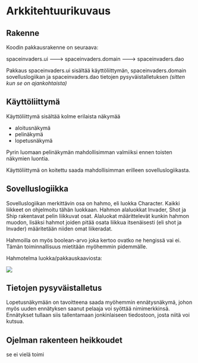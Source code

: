 # Arkkitehtuurikuvaus

## Rakenne
Koodin pakkausrakenne on seuraava:

spaceinvaders.ui ---> spaceinvaders.domain ---> spaceinvaders.dao

Pakkaus spaceinvaders.ui sisältää käyttöliittymän, 
spaceinvaders.domain sovelluslogiikan 
ja spaceinvaders.dao tietojen pysyväistalletuksen *(sitten kun se on ajankohtaista)*

## Käyttöliittymä

Käyttöliittymä sisältää kolme erilaista näkymää
- aloitusnäkymä
- pelinäkymä
- lopetusnäkymä

Pyrin luomaan pelinäkymän mahdollisimman valmiiksi ennen toisten näkymien luontia. 

Käyttöliittymä on koitettu saada mahdollisimman erilleen sovelluslogiikasta. 

## Sovelluslogiikka
Sovelluslogiikan merkittävin osa on hahmo, eli luokka Character. Kaikki liikkeet on ohjelmoitu tähän luokkaan. 
Hahmon alaluokkat Invader, Shot ja Ship rakentavat pelin liikkuvat osat. Alaluokat määrittelevät kunkin hahmon muodon, lisäksi 
hahmot joiden pitää osata liikkua itsenäisesti (eli shot ja Invader) määritetään niiden omat liikeradat.

Hahmoilla on myös boolean-arvo joka kertoo ovatko ne hengissä vai ei. Tämän toiminnallisuus mietitään myöhemmin pidemmälle.

Hahmotelma luokka/pakkauskaaviosta:

![](https://github.com/kivik-beep/ot-harjoitustyo/blob/main/dokumentaatio/luokkakaavio.png)

## Tietojen pysyväistalletus
Lopetusnäkymään on tavoitteena saada myöhemmin ennätysnäkymä, johon myös uuden ennätyksen saanut pelaaja voi syöttää nimimerkkinsä.
Ennätykset tullaan siis tallentamaan jonkinlaiseen tiedostoon, josta niitä voi kutsua.

## Ojelman rakenteen heikkoudet
se ei vielä toimi
